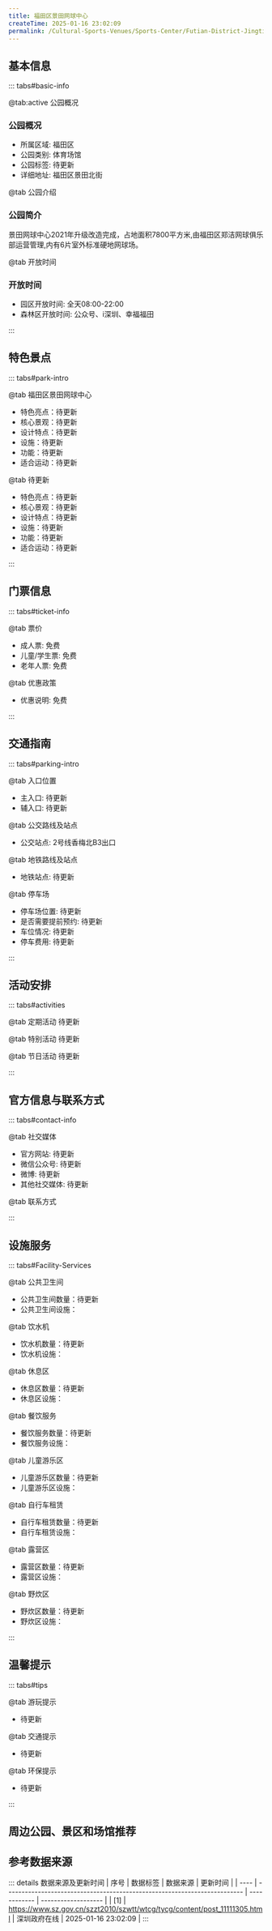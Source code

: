 ```yaml
---
title: 福田区景田网球中心
createTime: 2025-01-16 23:02:09
permalink: /Cultural-Sports-Venues/Sports-Center/Futian-District-Jingtian-Tennis-Center/
---
```



<script setup>
import ImageSwiper from '/.vuepress/theme/components/ImageSwiper.vue'
// 轮播图数据
const swiperItems = [
    {
                link: 'https://www.sz.gov.cn/img/4/4096/4096516/11111305.jpg',
                title: '福田区景田网球中心',
                description: '景田网球中心2021年升级改造完成，占地面积7800平方米,由福田区郑洁网球俱乐部运营管理,内有6片室外标准硬地网球场。...',
                author: '深圳政府在线',
                date: '2025/01/16'
                },
  {
                link: 'https://www.sz.gov.cn/img/4/4096/4096516/11111305.jpg',
                title: '福田区景田网球中心',
                description: '景田网球中心2021年升级改造完成，占地面积7800平方米,由福田区郑洁网球俱乐部运营管理,内有6片室外标准硬地网球场。...',
                author: '深圳政府在线',
                date: '2025/01/16'
                }
]
// 配置项
const swiperConfig = {
  height: 500,
  showInfo: true
}
</script>
<!-- 轮播图组件 -->
<ImageSwiper :items="swiperItems" :config="swiperConfig" />



## 基本信息

::: tabs#basic-info

@tab:active 公园概况
### 公园概况
- 所属区域: 福田区
- 公园类别: 体育场馆
- 公园标签: 待更新
- 详细地址: 福田区景田北街

@tab 公园介绍
### 公园简介
景田网球中心2021年升级改造完成，占地面积7800平方米,由福田区郑洁网球俱乐部运营管理,内有6片室外标准硬地网球场。

@tab 开放时间
### 开放时间
- 园区开放时间: 全天08:00-22:00
- 森林区开放时间: 公众号、i深圳、幸福福田

:::

## 特色景点

::: tabs#park-intro

@tab 福田区景田网球中心
<ImageCard
image="https://www.sz.gov.cn/img/4/4096/4096516/11111305.jpg"
    title="福田区景田网球中心"
    description="景田网球中心2021年升级改造完成，占地面积7800平方米,由福田区郑洁网球俱乐部运营管理,内有6片室外标准硬地网球场。"
    date=""
    author="深圳政府在线"
/>


- 特色亮点：待更新
- 核心景观：待更新
- 设计特点：待更新
- 设施：待更新
- 功能：待更新
- 适合运动：待更新

@tab 待更新
<ImageCard
image="https://www.sz.gov.cn/img/4/4096/4096516/11111305.jpg"
    title="福田区景田网球中心"
    description="景田网球中心2021年升级改造完成，占地面积7800平方米,由福田区郑洁网球俱乐部运营管理,内有6片室外标准硬地网球场。"
    date=""
    author="深圳政府在线"
/>


- 特色亮点：待更新
- 核心景观：待更新
- 设计特点：待更新
- 设施：待更新
- 功能：待更新
- 适合运动：待更新

:::

## 门票信息

::: tabs#ticket-info

@tab 票价
- 成人票: 免费
- 儿童/学生票: 免费
- 老年人票: 免费

@tab 优惠政策
- 优惠说明: 免费

:::

## 交通指南

::: tabs#parking-intro

@tab 入口位置
- 主入口: 待更新
- 辅入口: 待更新

@tab 公交路线及站点
- 公交站点: 2号线香梅北B3出口

@tab 地铁路线及站点
- 地铁站点: 待更新

@tab 停车场
- 停车场位置: 待更新
- 是否需要提前预约: 待更新
- 车位情况: 待更新
- 停车费用: 待更新

:::

## 活动安排

::: tabs#activities

@tab 定期活动
待更新

@tab 特别活动
待更新

@tab 节日活动
待更新

:::

## 官方信息与联系方式

::: tabs#contact-info

@tab 社交媒体
- 官方网站: 待更新
- 微信公众号: 待更新
- 微博: 待更新
- 其他社交媒体: 待更新

@tab 联系方式

:::

## 设施服务

::: tabs#Facility-Services

@tab 公共卫生间
- 公共卫生间数量：待更新
- 公共卫生间设施：

@tab 饮水机
- 饮水机数量：待更新
- 饮水机设施：

@tab 休息区
- 休息区数量：待更新
- 休息区设施：

@tab 餐饮服务
- 餐饮服务数量：待更新
- 餐饮服务设施：

@tab 儿童游乐区
- 儿童游乐区数量：待更新
- 儿童游乐区设施：

@tab 自行车租赁
- 自行车租赁数量：待更新
- 自行车租赁设施：

@tab 露营区
- 露营区数量：待更新
- 露营区设施：

@tab 野炊区
- 野炊区数量：待更新
- 野炊区设施：

:::

## 温馨提示

::: tabs#tips

@tab 游玩提示
- 待更新

@tab 交通提示
- 待更新

@tab 环保提示
- 待更新

:::

## 周边公园、景区和场馆推荐

<CardGrid>
  <ImageCard
        image="https://cgj.sz.gov.cn/img/4/4005/4005836/10774939.jpg"
        title="葵涌生态体育公园"
        description="葵涌生态体育公园位于大鹏新区盐坝高速公路葵涌出口处，毗邻盐坝高速、坪葵路，面积8.67万㎡，分为一期和二期，其中，葵涌生态体育公园一期面积约3.32万㎡，二期面积为5.35万㎡（含1万㎡水体面积）。园区建设了寓意“山海之城”的大鹏新区门户标志雕塑和“大鹏欢迎您”等标志小品，打造了假山瀑布和曲水流觞的节点景观，精心布置了全龄段儿童乐园，砌筑了一座高雅美观的白鹭亭书吧，配备了一座无障碍生态厕所。
　　生态体育公园因地制宜进行空间布置，与坪葵路衔接的转角处界面完全打开，呈现“开放式”，拓展了视野空间。市政人行道及自行车道与公园草坪共建无缝衔接，真正实现“人在园中，园在城中”。还与葵涌河景观提升、葵涌河小流域综合治理及三溪河下游段综合整治工程等3项目交接，在新区门户形成“山海田园”的生态景观。"
        href="/Cultural-Sports-Venues/Sports-Center/Kuichong-Ecological-Sports-Park/"
        author="待更新"
        date="2025/01/02"
      />
      <ImageCard
        image="https://cgj.sz.gov.cn/img/4/4005/4005836/10774939.jpg"
        title="葵涌生态体育公园"
        description="葵涌生态体育公园位于大鹏新区盐坝高速公路葵涌出口处，毗邻盐坝高速、坪葵路，面积8.67万㎡，分为一期和二期，其中，葵涌生态体育公园一期面积约3.32万㎡，二期面积为5.35万㎡（含1万㎡水体面积）。园区建设了寓意“山海之城”的大鹏新区门户标志雕塑和“大鹏欢迎您”等标志小品，打造了假山瀑布和曲水流觞的节点景观，精心布置了全龄段儿童乐园，砌筑了一座高雅美观的白鹭亭书吧，配备了一座无障碍生态厕所。
　　生态体育公园因地制宜进行空间布置，与坪葵路衔接的转角处界面完全打开，呈现“开放式”，拓展了视野空间。市政人行道及自行车道与公园草坪共建无缝衔接，真正实现“人在园中，园在城中”。还与葵涌河景观提升、葵涌河小流域综合治理及三溪河下游段综合整治工程等3项目交接，在新区门户形成“山海田园”的生态景观。"
        href="/Cultural-Sports-Venues/Sports-Center/Kuichong-Ecological-Sports-Park/"
        author="待更新"
        date="2025/01/02"
      />
    </CardGrid>


## 参考数据来源

::: details 数据来源及更新时间
| 序号 | 数据标签                                                                  | 数据来源     | 更新时间            |
| ---- | ------------------------------------------------------------------------- | ------------ | ------------------- |
| [1]  | https://www.sz.gov.cn/szzt2010/szwtt/wtcg/tycg/content/post_11111305.html | 深圳政府在线 | 2025-01-16 23:02:09 |
:::

